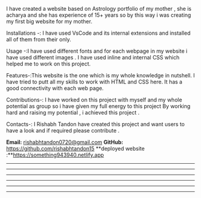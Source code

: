 I have created a website based on Astrology portfolio of my mother , she is acharya and she has experience of 15+ years so by this way i was creating my first big website for my mother.

Installations -: I have used VsCode and its internal extensions and installed all of them from their only.

Usage -:I have used different fonts and for each webpage in my website i have used different images .
I have used inline and internal CSS which helped me to work on this project.

Features-:This website is the one which is my whole knowledge in nutshell.
I have tried to putt all my skills to work with HTML and CSS here.
It has a good connectivity with each web page. 

Contributions-: I have worked on this project with myself and my whole potential as group so i have given my full energy to this project
By working hard and raising my potential , i achieved this project .

Contacts-: I Rishabh Tandon have created this project and want users to have a look and if required please contribute .

**Email:** rishabhtandon0720@gmail.com
**GitHub:** https://github.com/rishabhtandon15
**deployed website :**https://something943940.netlify.app
*****************************************************************************************************************************************************
******************************************************************************************************************************************************************************
*********************************************************************************************************************************************************************************************
**********************************************************************************************************************************************************************************************************
***************************************************************************************************************************************************************************************************************************
*************************************************************************************************************************************************************************************************************************************************************************
